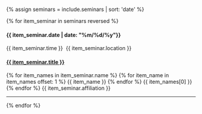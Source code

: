 {% assign seminars = include.seminars | sort: 'date' %}

<html>
  <section>
    <div class="row">
      <div class="col-md-12">
        {% for item_seminar in seminars reversed %}
          <div class="col-md-2">
            <h4>
              {{ item_seminar.date | date: "%m/%d/%y"}}
            </h4>
            {{ item_seminar.time }}
            &nbsp;{{ item_seminar.location }}
          </div>
          <div class="col-md-10">
            <h4>
              <a href="{{ item_seminar.url }}">
                {{ item_seminar.title }}
              </a>
            </h4>
            {% for item_names in item_seminar.name %}
                {% for item_name in item_names offset: 1 %}
                  {{ item_name }}
                {% endfor %}
                {{ item_names[0] }}
                <br />
            {% endfor %}
            {{ item_seminar.affiliation }}
          </div>
          <div class="col-md-12">
            <hr />
          </div>
        {% endfor %}
      </div>
    </div>
  </section>
</html>
